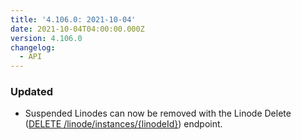 ```yaml
---
title: '4.106.0: 2021-10-04'
date: 2021-10-04T04:00:00.000Z
version: 4.106.0
changelog:
  - API
---
```


### Updated

- Suspended Linodes can now be removed with the Linode Delete ([DELETE /linode/instances/{linodeId}](https://www.linode.com/docs/api/linode-instances/#linode-delete)) endpoint.
